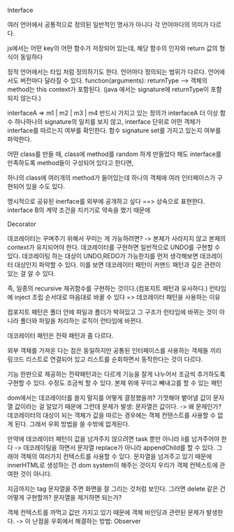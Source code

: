 Interface

여러 언어에서 공통적으로 정의된 일반적인 명사가 아니다
각 언어마다의 의미가 다르다.

js에서는
어떤 key의 어떤 함수가 저장되어 있는데, 해당 함수의 인자와 return 값의 형식이 동일하다

정적 언어에서는 타입 처럼 정의하기도 한다.
언어마다 정의되는 범위가 다르다.
언어에서도 버전마다 달라질 수 있다.
function(arguments): returnType --> 객체의 method는 this context가 포함된다.
(java 에서는 signature에 returnType이 포함되지 않는다.)

interfaceA => m1 | m2 | m3 | m4 반드시 가지고 있는 정의가 interfaceA
더 이상 함수 하나하나의 signature의 일치를 보지 않고, interface 단위로 어떤 객체가 interface를 따르는지 여부를 확인한다.
함수 signature set를 가지고 있는지 여부를 파악한다.

어떤 class를 만들 때, class에 method를 random 하게 만들었다 해도 interface를 만족하도록 method들이 구성되어 있다고 한다면,

하나의 class에 여러개의 method가 들어있는데
하나의 객체에 여러 인터페이스가 구현되어 있을 수도 있다.

명시적으로 공유된 inerface를 외부에 공개하고 싶다 ==> 상속으로 표현한다.
interface B의 계약 조건을 지키기로 약속을 했기 때문에

Decorator

데코레이터는 꾸며주기 위해서
꾸미는 게 가능하려면? -> 본체가 사라지지 않고 본체의 context가 유지되어야 한다.
데코레이터를 구현하면 일반적으로 UNDO를 구현할 수 있다.
데코레이팅 하는 대상이 UNDO,REDO가 가능한지를 먼저 생각해보면 데코레이터 대상인지 파악할 수 있다.
이를 보면 데코레이터 패턴이 커맨드 패턴과 깊은 관련이 있는 걸 알 수 있다.

즉, 일종의 recursive 재귀함수를 구현하는 것이다.(컴포지트 패턴과 유사하다.)
런타임에 inject 조립 순서대로 마음대로 바꿀 수 있다 => 데코레이터 패턴을 사용하는 이유

컴포지트 패턴은 폴더 안에 파일과 폴더가 박혀있고 그 구조가 런타임에 바뀌는 것이 아니라
폴더와 파일을 처리하는 로직이 런타임에 바뀐다.

데코레이터 패턴은 전략 패턴과 좀 다르다.

외부 객체를 가져온 다는 점은 동일하지만
공통된 인터페이스를 사용하는 객체들 끼리 링크드 리스트로 연결되어 있고 리스트를 순회하면서 동작한다는 것이 다르다.

기능 한판으로 제공하는 전략패턴과는 다르게 기능을 잘게 나누어서 조금씩 추가하도록 구현할 수 있다.
수정도 조금씩 할 수 있다. 본체 위에 꾸미고 빼내고를 할 수 있는 패턴

dom에서는 데코레이터를 쓸지 말지를 어떻게 결정했을까? 기껏해야 뱉어낼 값이 문자열 값이라는 걸 알았기 때문에
그런데 문제가 발생: 문자열은 값이다. -> 왜 문제인가? 데코레이터의 대상이 되는 객체가 값을 따르는 경우에는 객체 컨텐스트를 사용할 수 없게 된다.
그래서 우회 방법을 쓸 수밖에 없게된다.

만약에 데코레이터 패턴이 값을 넘겨주지 않으려면 task 뿐만 아니라 li를 넘겨주어야 한다
-> 데코레이팅을 하면서 문자열 replace가 아니라 appendChild를 할 수 있다. 그래야 객체의 여러가지 컨텍스트를 사용할 수 있다.
문자열을 넘겨주고 있기 때문에 innerHTML로 생성하는 건 dom system이 해주는 것이지 우리가 객체 컨텍스트에 관여한 것이 아니다.

지금까지는 tag 문자열을 주면 화면을 잘 그리는 것처럼 보인다.
그러면 delete 같은 건 어떻게 구현할까? 문자열을 제거하면 되는가?

객체 컨텍스트를 까먹고 값만 가지고 있기 때문에 객체 바인딩과 관련된 문제가 발생한다.
-> 이 난점을 우회에서 해결하는 방법: Observer
